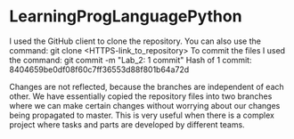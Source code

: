 # LearningProgLanguagePython
I used the GitHub client to clone the repository. 
You can also use the command: git clone <HTTPS-link_to_repository>
To commit the files I used the command: git commit -m "Lab_2: 1 commit"
Hash of 1 commit: 8404659be0df08f60c7ff36553d88f801b64a72d

Changes are not reflected, because the branches are independent of each other. 
We have essentially copied the repository files into two branches 
where we can make certain changes without worrying about our changes being propagated to master.
This is very useful when there is a complex project where tasks and parts are developed by different teams.